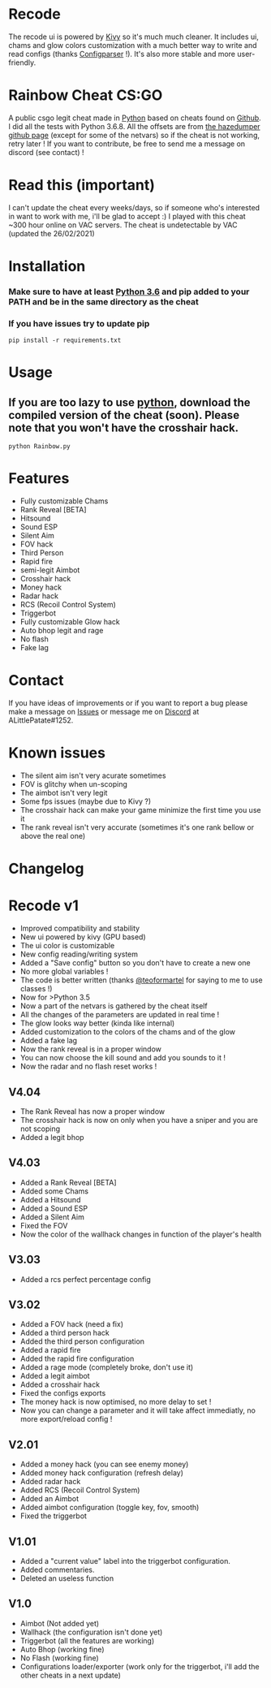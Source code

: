 # Recode
The recode ui is powered by [Kivy](https://kivy.org/doc/stable/api-kivy.modules.html) so it's much much cleaner.
It includes ui, chams and glow colors customization with a much better way to write and read configs (thanks [Configparser](https://docs.python.org/3/library/configparser.html) !).
It's also more stable and more user-friendly.

# Rainbow Cheat CS:GO
A public csgo legit cheat made in [Python](https://www.python.org/) based on cheats found on [Github](https://github.com).
I did all the tests with Python 3.6.8.
All the offsets are from [the hazedumper github page](https://github.com/frk1/hazedumper) (except for some of the netvars) so if the cheat is not working, retry later !
If you want to contribute, be free to send me a message on discord (see contact) !

# Read this (important)
I can't update the cheat every weeks/days, so if someone who's interested in want to work with me, i'll be glad to accept :)
I played with this cheat ~300 hour online on VAC servers.
The cheat is undetectable by VAC (updated the 26/02/2021)

# Installation
### Make sure to have at least [Python 3.6](https://www.python.org/downloads/release/python-360/) and pip added to your PATH and be in the same directory as the cheat
### If you have issues try to update pip
```
pip install -r requirements.txt
```

# Usage
## If you are too lazy to use [python](https://www.python.org/downloads/release/python-360/), download the compiled version of the cheat (soon). Please note that you won't have the crosshair hack.
```
python Rainbow.py
```

# Features
* Fully customizable Chams
* Rank Reveal [BETA]
* Hitsound
* Sound ESP
* Silent Aim
* FOV hack
* Third Person
* Rapid fire
* semi-legit Aimbot
* Crosshair hack
* Money hack
* Radar hack
* RCS (Recoil Control System)
* Triggerbot
* Fully customizable Glow hack
* Auto bhop legit and rage
* No flash
* Fake lag

# Contact
If you have ideas of improvements or if you want to report a bug please make a message on [Issues](https://github.com/ALittlePatate/Rainbow-v2/issues) or message me on [Discord](https://discord.com/) at ALittlePatate#1252.

# Known issues
* The silent aim isn't very acurate sometimes
* FOV is glitchy when un-scoping
* The aimbot isn't very legit
* Some fps issues (maybe due to Kivy ?)
* The crosshair hack can make your game minimize the first time you use it
* The rank reveal isn't very accurate (sometimes it's one rank bellow or above the real one)

# Changelog

# Recode v1
* Improved compatibility and stability
* New ui powered by kivy (GPU based)
* The ui color is customizable
* New config reading/writing system
* Added a "Save config" button so you don't have to create a new one
* No more global variables !
* The code is better written (thanks [@teoformartel](https://github.com/teoformartel) for saying to me to use classes !)
* Now for >Python 3.5
* Now a part of the netvars is gathered by the cheat itself
* All the changes of the parameters are updated in real time !
* The glow looks way better (kinda like internal)
* Added customization to the colors of the chams and of the glow
* Added a fake lag
* Now the rank reveal is in a proper window
* You can now choose the kill sound and add you sounds to it !
* Now the radar and no flash reset works !



## V4.04
* The Rank Reveal has now a proper window
* The crosshair hack is now on only when you have a sniper and you are not scoping
* Added a legit bhop

## V4.03
* Added a Rank Reveal [BETA]
* Added some Chams
* Added a Hitsound
* Added a Sound ESP
* Added a Silent Aim
* Fixed the FOV
* Now the color of the wallhack changes in function of the player's health

## V3.03
* Added a rcs perfect percentage config

## V3.02
* Added a FOV hack (need a fix)
* Added a third person hack
* Added the third person configuration
* Added a rapid fire
* Added the rapid fire configuration
* Added a rage mode (completely broke, don't use it)
* Added a legit aimbot
* Added a crosshair hack
* Fixed the configs exports
* The money hack is now optimised, no more delay to set !
* Now you can change a parameter and it will take affect immediatly, no more export/reload config !

## V2.01
* Added a money hack (you can see enemy money)
* Added money hack configuration (refresh delay)
* Added radar hack
* Added RCS (Recoil Control System)
* Added an Aimbot
* Added aimbot configuration (toggle key, fov, smooth)
* Fixed the triggerbot

## V1.01
* Added a "current value" label into the triggerbot configuration.
* Added commentaries.
* Deleted an useless function

## V1.0
* Aimbot (Not added yet)
* Wallhack (the configuration isn't done yet)
* Triggerbot (all the features are working)
* Auto Bhop (working fine)
* No Flash (working fine)
* Configurations loader/exporter (work only for the triggerbot, i'll add the other cheats in a next update)
